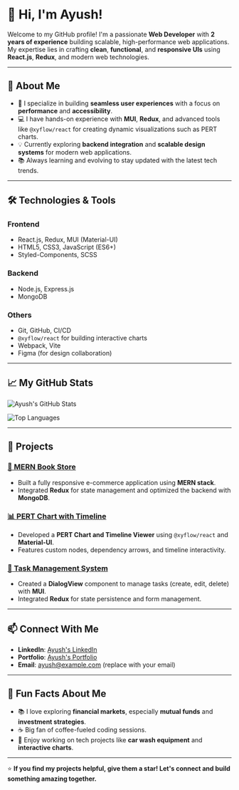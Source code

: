# 👋 Hi, I'm Ayush! 

Welcome to my GitHub profile! I'm a passionate **Web Developer** with **2 years of experience** building scalable, high-performance web applications. My expertise lies in crafting **clean**, **functional**, and **responsive UIs** using **React.js**, **Redux**, and modern web technologies.

---

## 🚀 About Me

- 🌟 I specialize in building **seamless user experiences** with a focus on **performance** and **accessibility**.
- 💻 I have hands-on experience with **MUI**, **Redux**, and advanced tools like `@xyflow/react` for creating dynamic visualizations such as PERT charts.
- 💡 Currently exploring **backend integration** and **scalable design systems** for modern web applications.
- 📚 Always learning and evolving to stay updated with the latest tech trends.

---

## 🛠️ Technologies & Tools

### **Frontend**
- React.js, Redux, MUI (Material-UI)
- HTML5, CSS3, JavaScript (ES6+)
- Styled-Components, SCSS

### **Backend**
- Node.js, Express.js
- MongoDB

### **Others**
- Git, GitHub, CI/CD
- `@xyflow/react` for building interactive charts
- Webpack, Vite
- Figma (for design collaboration)

---

## 📈 My GitHub Stats

![Ayush's GitHub Stats](https://github-readme-stats.vercel.app/api?username=your-github-username&show_icons=true&theme=radical)

![Top Languages](https://github-readme-stats.vercel.app/api/top-langs/?username=your-github-username&layout=compact&theme=radical)

---

## 💼 Projects

### [🛒 MERN Book Store](https://github.com/your-username/MERN-book-store)
- Built a fully responsive e-commerce application using **MERN stack**.
- Integrated **Redux** for state management and optimized the backend with **MongoDB**.

### [📊 PERT Chart with Timeline](https://github.com/your-username/PERT-chart-with-timeline)
- Developed a **PERT Chart and Timeline Viewer** using `@xyflow/react` and **Material-UI**.
- Features custom nodes, dependency arrows, and timeline interactivity.

### [📝 Task Management System](https://github.com/your-username/task-management-system)
- Created a **DialogView** component to manage tasks (create, edit, delete) with **MUI**.
- Integrated **Redux** for state persistence and form management.

---

## 📫 Connect With Me

- **LinkedIn**: [Ayush's LinkedIn](https://www.linkedin.com/in/your-linkedin-profile)
- **Portfolio**: [Ayush's Portfolio](https://your-portfolio-link.com)
- **Email**: ayush@example.com (replace with your email)

---

## 🌱 Fun Facts About Me

- 📚 I love exploring **financial markets**, especially **mutual funds** and **investment strategies**.
- ☕ Big fan of coffee-fueled coding sessions.
- 🚗 Enjoy working on tech projects like **car wash equipment** and **interactive charts**.

---

⭐ **If you find my projects helpful, give them a star! Let's connect and build something amazing together.**
